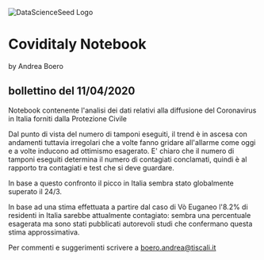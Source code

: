 ![DataScienceSeed Logo](http://www.datascienceseed.com/wp-content/uploads/2018/02/dsst.jpg)

# Coviditaly Notebook
by Andrea Boero
## bollettino del 11/04/2020
Notebook contenente l'analisi dei dati relativi alla diffusione del Coronavirus in Italia forniti dalla Protezione Civile 

Dal punto di vista del numero di tamponi eseguiti, il trend è in ascesa con andamenti tuttavia irregolari che a volte fanno gridare all'allarme come oggi e a volte inducono ad ottimismo esagerato. E' chiaro che il numero di tamponi eseguiti determina il numero di contagiati conclamati, quindi è al rapporto tra contagiati e test che si deve guardare.

In base a questo confronto il picco in Italia sembra stato globalmente superato il 24/3.

In base ad una stima effettuata a partire dal caso di Vò Euganeo l'8.2% di residenti in Italia sarebbe attualmente contagiato: sembra una percentuale esagerata ma sono stati pubblicati autorevoli studi che confermano questa stima approssimativa.

Per commenti e suggerimenti scrivere a boero.andrea@tiscali.it
